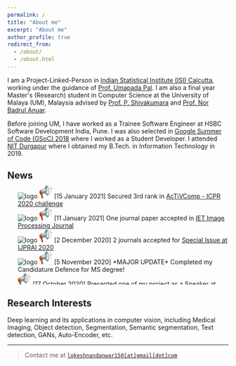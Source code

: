 ```yaml
---
permalink: /
title: "About me"
excerpt: "About me"
author_profile: true
redirect_from: 
  - /about/
  - /about.html
---
```


I am a Project-Linked-Person in [Indian Statistical Institute (ISI) Calcutta](https://www.isical.ac.in/), working under the guidance of [Prof. Umapada Pal](https://www.isical.ac.in/~umapada/). I am also a final year Master's (Research) student in Computer Science at the University of Malaya (UM), Malaysia advised by [Prof. P. Shivakumara](https://umexpert.um.edu.my/shiva) and [Prof. Nor Badrul Anuar](https://umexpert.um.edu.my/badrul). 

Before joining UM, I have worked as a Trainee Software Engineer at HSBC Software Development India, Pune. I was also selected in [Google Summer of Code (GSoC) 2018](https://summerofcode.withgoogle.com/archive/2018/projects/4726926518255616/) where I worked as a Student Developer. I attended [NIT Durgapur](https://nitdgp.ac.in/) where I obtained my B.Tech. in Information Technology in 2019. 

## News

<p style="font-size:1.5em;">
    <div id="news" style="height:240px; margin-top: -25px; overflow-y:scroll;">
      <ul style="list-style-type:none;">
        <li><img style="display: inline;" src="https://encrypted-tbn0.gstatic.com/images?q=tbn:ANd9GcSNTcgTU4JfBccrfEdgvGG5He1wUoTR-TxlTQ&usqp=CAU" alt="logo" height="40px" width="40px" /> <img style="display: inline;" src="images/loudspeaker.png" alt="logo" height="30px" width="30px" /> [15 January 2021] Secured 3rd rank in <a href = 'https://diuf.unifr.ch/main/diva/AcTiVComp/index.html'>AcTiVComp - ICPR 2020 challenge</a><br>
        </li>
        <li><img style="display: inline;" src="https://encrypted-tbn0.gstatic.com/images?q=tbn:ANd9GcSNTcgTU4JfBccrfEdgvGG5He1wUoTR-TxlTQ&usqp=CAU" alt="logo" height="40px" width="40px" /> <img style="display: inline;" src="images/loudspeaker.png" alt="logo" height="30px" width="30px" /> [11 January 2021] One journal paper accepted in <a href = 'https://digital-library.theiet.org/content/journals/iet-ipr'>IET Image Processing Journal </a><br>
        </li>
        <li><img style="display: inline;" src="https://encrypted-tbn0.gstatic.com/images?q=tbn:ANd9GcSNTcgTU4JfBccrfEdgvGG5He1wUoTR-TxlTQ&usqp=CAU" alt="logo" height="40px" width="40px" /> <img style="display: inline;" src="images/loudspeaker.png" alt="logo" height="30px" width="30px" /> [2 December 2020] 2 journals accepted for <a href = 'https://www.worldscientific.com/worldscinet/ijprai'> Special Issue at IJPRAI 2020</a><br>
        </li>
        <li><img style="display: inline;" src="https://encrypted-tbn0.gstatic.com/images?q=tbn:ANd9GcSNTcgTU4JfBccrfEdgvGG5He1wUoTR-TxlTQ&usqp=CAU" alt="logo" height="40px" width="40px" /> <img style="display: inline;" src="images/loudspeaker.png" alt="logo" height="30px" width="30px" /> [5 November 2020] *MAJOR UPDATE* Completed my Candidature Defence for MS degree!<br>
        </li>
        <li><img style="display: inline;" src="images/loudspeaker.png" alt="logo" height="30px" width="30px" /> [17 October 2020] Presented one of my project as a Speaker at <a href = 'https://fest.ai/'>Data Fest 2020</a><br>
        </li>
        <li><img style="display: inline;" src="images/loudspeaker.png" alt="logo" height="30px" width="30px" /> [11 October 2020] 2 out of 2 papers accpeted at <a href = 'https://www.micc.unifi.it/icpr2020/'> 25th ICPR 2020</a><br>
        </li>
        <li><img style="display: inline;" src="images/loudspeaker.png" alt="logo" height="30px" width="30px" /> [14 September 2020] One journal accepted at <a href = 'https://www.journals.elsevier.com/expert-systems-with-applications/'> Expert Systems with Applications</a><br>
        </li>
        <li><img style="display: inline;" src="images/loudspeaker.png" alt="logo" height="30px" width="30px" /> [28 August 2020] Completed MS Proposal Defence! <br>
        </li>
        <li><img style="display: inline;" src="images/loudspeaker.png" alt="logo" height="30px" width="30px" /> [18 April 2020] One paper accepted at <a href = 'https://www.vlrlab.net/das2020/'> 14th IAPR Document Analaysis Systems </a> <br>
        </li>
        <li><img style="display: inline;" src="images/loudspeaker.png" alt="logo" height="30px" width="30px" /> [25 Jaunary 2020] Two conference papers accepted as Outstanding Papers at <a href = 'https://users.encs.concordia.ca/~icprai20/'> ICPRAI 2020</a> <br>
        </li>
        <li><img style="display: inline;" src="images/loudspeaker.png" alt="logo" height="30px" width="30px" /> [11 November 2019] *MAJOR UPDATE* Moving to Kuala Lumpur - <a href = 'https://um.edu.my/'> Univeristy of Malaya, Malaysia</a> for MS(Research)<br>
        </li>
        <li><img style="display: inline;" src="images/loudspeaker.png" alt="logo" height="30px" width="30px" /> [8 July 2019] Joined <a href = 'https://www.hsbc.co.in/'> HSBC Sotware development India Pvt. Ltd</a> Pune, India <br>
        </li>
        <li><img style="display: inline;" src="images/loudspeaker.png" alt="logo" height="30px" width="30px" /> [24 May 2019] *MAJOR UPDATE* Won "Belt and Road Award" at <a href = 'http://www.chinadaily.com.cn/a/201904/15/WS5cb455a2a3104842260b64ad.html'> 10th China Students Service Outsourcing Innovation and Entrepreneurship Competition</a><br>
        </li>
        <li><img style="display: inline;" src="images/loudspeaker.png" alt="logo" height="30px" width="30px" /> [4 March 2019] *MAJOR UPDATE* Won <a href = 'https://www.sih.gov.in/sih2019'> Smart India Hackathon 2019!</a><br>
        </li>
        <li><img style="display: inline;" src="images/loudspeaker.png" alt="logo" height="30px" width="30px" /> [Feb 2018] Proposal Accepted at <a href = 'https://www.sih.gov.in/sih2019'> Smart India Hackathon 2019!</a><br>
        </li>
        <li><img style="display: inline;" src="images/loudspeaker.png" alt="logo" height="30px" width="30px" /> [5 December 2018] One paper accepted at <a href = 'http://2019.icaccpa.in/'> IEEE ICACCP, Sikkim, India</a><br>
        </li>
        <li><img style="display: inline;" src="images/loudspeaker.png" alt="logo" height="30px" width="30px" /> [23 August 2018] <a href = 'https://summerofcode.withgoogle.com/archive/2018/projects/4726926518255616/'>Successfully completed GSoC 2018! </a><br>
        </li>
        <li><img style="display: inline;" src="images/loudspeaker.png" alt="logo" height="30px" width="30px" /> [July 2018] Joined Medical Image Analysis Lab under guidance of Prof. Debashis Nandi<br>
        </li>
        <li><img style="display: inline;" src="images/loudspeaker.png" alt="logo" height="30px" width="30px" /> [24 April 2018] *MAJOR UPDATE*  Proposal accepted at <a href = 'https://summerofcode.withgoogle.com/archive/2018/projects/4726926518255616/'> Google Summer of Code (GSoC)</a><br>
        </li>
        <li><img style="display: inline;" src="images/loudspeaker.png" alt="logo" height="30px" width="30px" /> [May 2017] Got offer of Internship at <a href = 'https://www.satvix.com/'> Satvix Informatics, Pune, India</a><br>
        </li>
        <li><img style="display: inline;" src="images/loudspeaker.png" alt="logo" height="30px" width="30px" /> [August 2015] Started undegraduate course in Information Technology at <a href = 'https://nitdgp.ac.in/'>NIT Durgapur </a><br>
        </li>
        <li><img style="display: inline;" src="images/loudspeaker.png" alt="logo" height="30px" width="30px" /> [August 2013] Joined <a href = 'http://sscnagpur.ac.in/'> Shivaji Science College </a> for Junior College Education<br>
        </li>
        <li><img style="display: inline;" src="images/loudspeaker.png" alt="logo" height="30px" width="30px" /> Joined Gayatri Convent, Nagpur for Middle and High School Education<br>
        </li>
        <li><img style="display: inline;" src="images/loudspeaker.png" alt="logo" height="30px" width="30px" /> Joined Super Star Convent, Nagpur for Primary Education<br>
        </li>
        <li><img style="display: inline;" src="images/loudspeaker.png" alt="logo" height="30px" width="30px" /> Joined Galaxy Convent, Nagpur for Pre-Primary Education<br>
        </li>
        <li><img style="display: inline;" src="images/loudspeaker.png" alt="logo" height="30px" width="30px" /> [3 Feb 1998] Born in this World!<br>
        </li>
    </ul>
  </div>
</p>

## Research Interests 

Deep learning and its applications in computer vision, including Medical Imaging, Object detection, Segmentation, Semantic segmentation, Text detection, GANs, Auto-Encoder, etc.

* * *

> Contact me at <a href="mailto:lokeshnandanwar150@gmail.com">`lokeshnandanwar150[at]gmail[dot]com`<a>

